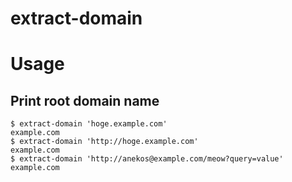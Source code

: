 # extract-domain


# Usage

## Print root domain name


```
$ extract-domain 'hoge.example.com'
example.com
$ extract-domain 'http://hoge.example.com'
example.com
$ extract-domain 'http://anekos@example.com/meow?query=value'
example.com
```
